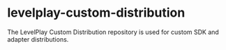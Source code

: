 # levelplay-custom-distribution

The LevelPlay Custom Distribution repository is used for custom SDK and adapter distributions.